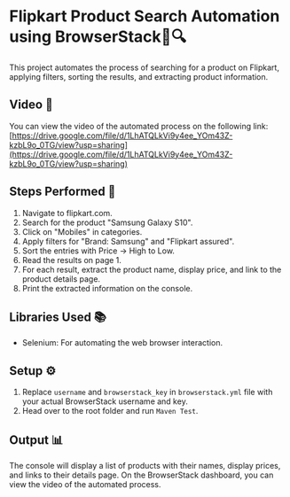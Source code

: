 # Flipkart Product Search Automation using BrowserStack🛒🔍 

This project automates the process of searching for a product on Flipkart, applying filters, sorting the results, and extracting product information.

## Video 🎥

You can view the video of the automated process on the following link: [https://drive.google.com/file/d/1LhATQLkVi9y4ee_YOm43Z-kzbL9o_0TG/view?usp=sharing](https://drive.google.com/file/d/1LhATQLkVi9y4ee_YOm43Z-kzbL9o_0TG/view?usp=sharing)


## Steps Performed 📝

1. Navigate to flipkart.com.
2. Search for the product "Samsung Galaxy S10".
3. Click on "Mobiles" in categories.
4. Apply filters for "Brand: Samsung" and "Flipkart assured".
5. Sort the entries with Price -> High to Low.
6. Read the results on page 1.
7. For each result, extract the product name, display price, and link to the product details page.
8. Print the extracted information on the console.

## Libraries Used 📚

- Selenium: For automating the web browser interaction.

## Setup ⚙️

1. Replace `username` and `browserstack_key` in `browserstack.yml` file with your actual BrowserStack username and key.
2. Head over to the root folder and run `Maven Test`.

## Output 📊

The console will display a list of products with their names, display prices, and links to their details page. On the BrowserStack dashboard, you can view the video of the automated process.


